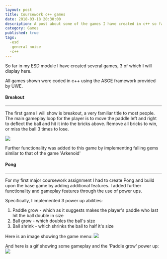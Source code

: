 ```yaml
---
layout: post
title: Coursework c++ games
date: 2018-03-18 20:30:00
description: A post about some of the games I have created in c++ so far
category: Games
published: true
tags:
  -esd
  -general noise
  -c++
---
```

So far in my ESD module I have created several games, 3 of which I will display here.

All games shown were coded in c++ using the ASGE framework provided by UWE.

#### Breakout ####
---

The first game I will show is breakout, a very familiar title to most people. The main gameplay loop for the player is to move the paddle left and right to deflect the ball and hit it into the bricks above. Remove all bricks to win, or miss the ball 3 times to lose.

<img src ="{{ site.baseurl }}/img/Breakout.jpg">

Further functionality was added to this game by implementing falling gems similar to that of the game 'Arkenoid'


#### Pong ####
---

For my first major coursework assignment I had to create Pong and build upon the base game by adding additional features. I added further functionality and gameplay features through the use of power ups. 

Specifically, I implemented 3 power up abilities:
1. Paddle grow - which as it suggests makes the player's paddle who last hit the ball double in size
2. Ball grow - which doubles the ball's size
3. Ball shrink - which shrinks the ball to half it's size

Here is an image showing the game menu:
<img src ="{{ site.baseurl }}/img/Pong1.jpg">

And here is a gif showing some gameplay and the 'Paddle grow' power up:
<img src ="{{ site.baseurl }}/img/pongGif.gif">
